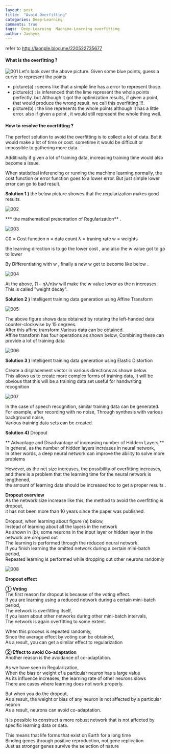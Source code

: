 ```yaml
---
layout: post
title:  "Avoid Overfitting"
categories: Deep-Learning
comments: true
tags:  Deep-Learning  Machine-Learning overfitting
author: Jaehyek
---
```


refer to <http://laonple.blog.me/220522735677>

#### What is the overfitting ?

![001](/img/2016-12-07-Deep-Learning-Avoid-overfitting/001.JPG)
Let's look over the above picture. Given some blue points, guess a curve to represent the points 

- picture(a) : seems like that a simple line has a error to represent those.
- picture(c) : is inferenced that the lime represent the whole points perfectly. but Although it got the optimization results, if  given a point,
 that would produce the wrong result.  we call this overfitting !!!.
- picture(b) : the line represents the whole points although it has a little error. also if given a point , it would still represent the whole thing well.

#### How to resolve the overfitting ? 

The perfect solution to avoid the overfitting is to collect a lot of data.
But it would make a lot of time or cost.  sometime it would be difficult or impossible to gathering more data. 

Additinally if given a lot of  training data,  increasing training time would also become a issue.

When statistical inferencing or running the machime learning normally, the cost function or error function goes to a lower error. 
But just simple lower error can go to bad result.

**Solution 1 )** the below picture showes that the regularization makes good results.
 
![002](/img/2016-12-07-Deep-Learning-Avoid-overfitting/002.JPG)

*** the mathematical presentation of Regularization** .

![003](/img/2016-12-07-Deep-Learning-Avoid-overfitting/003.JPG)

C0 = Cost function
n = data count 
λ = traning rate 
w = weights

the learning direction is to go the lower cost , and also the w value got to go to lower
 
By Differentiating with w , finally a new w get to become like below .  

![004](/img/2016-12-07-Deep-Learning-Avoid-overfitting/004.JPG)

At the above, (1 – ηλ/n)w will make the w value lower  as the n increases. <br/>
This is called "weight decay".

**Solution 2 )** Intelligent training data generation using Affine Transform

![005](/img/2016-12-07-Deep-Learning-Avoid-overfitting/005.JPG)

The above figure shows data obtained by rotating the left-handed data counter-clockwise by 15 degrees.<br/>
After this affine transform,Various data can be obtained. <br/>
Affine transform has four operations as shown below, Combining these can provide a lot of training data <br/>

![006](/img/2016-12-07-Deep-Learning-Avoid-overfitting/006.JPG)

**Solution 3 )** Intelligent training data generation using Elastic Distortion

Create a displacement vector in various directions as shown below.<br/>
This allows us to create more complex forms of training data, It will be obvious that this will be a training data set useful for handwriting recognition

![007](/img/2016-12-07-Deep-Learning-Avoid-overfitting/007.JPG)

In the case of speech recognition, similar training data can be generated.<br/>
For example, after recording with no noise, Through synthesis with various background noise, <br/>
Various training data sets can be created.

**Solution 4)** Dropout

** Advantage and Disadvantage of increasing number of Hiddern Layers.** <br/>
In general, as the number of hidden layers increases in neural network, <br/>
In other words, a deep neural network can improve the ability to solve more problems

However, as the net size increases, the possibility of overfitting increases, <br/>
and there is a problem that the learning time for the neural network is lengthened,<br/>
the amount of learning data should be increased too to get a proper results .

**Dropout overview** <br/>
As the network size increase like this, the method to avoid the overfitting is dropout,<br/>
it has not been more than 10 years since the paper was published.

Dropout, when learning about figure (a) below, <br/>
Instead of learning about all the layers in the network <br/>
As shown in (b), some neurons in the input layer or hidden layer in the network are dropped out <br/>
The learning is performed through the reduced neural network. <br/>
If you finish learning the omitted network during a certain mini-batch period, <br/>
Repeated learning is performed while dropping out other neurons randomly

![008](/img/2016-12-07-Deep-Learning-Avoid-overfitting/008.JPG)

**Dropout effect** <br/>

**① Voting** <br/>
The first reason for dropout is because of the voting effect. <br/>
If you are learning using a reduced network during a certain mini-batch period, <br/>
The network is overfitting itself, <br/>
If you learn about other networks during other mini-batch intervals, <br/>
The network is again overfitting to some extent. <br/>

When this process is repeated randomly, <br/>
Since the average effect by voting can be obtained, <br/>
As a result, you can get a similar effect to regularization <br/>

**② Effect to avoid Co-adaptation** <br/>
Another reason is the avoidance of co-adaptation.

As we have seen in Regularization, <br/>
When the bias or weight of a particular neuron has a large value <br/>
As its influence increases, the learning rate of other neurons slows <br/>
There are cases where learning does not work properly.

But when you do the dropout, <br/>
As a result, the weight or bias of any neuron is not affected by a particular neuron <br/>
As a result, neurons can avoid co-adaptation. <br/>

It is possible to construct a more robust network that is not affected by specific learning data or data.

This means that life forms that exist on Earth for a long time <br/>
Binding genes through positive reproduction, not gene replication <br/>
Just as stronger genes survive the selection of nature <br/>